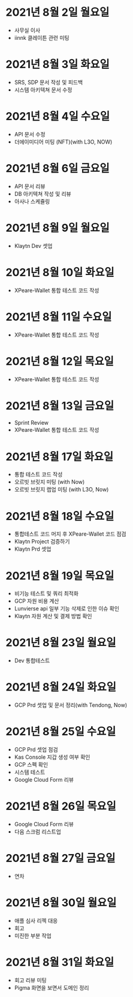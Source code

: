 
# 2021년 8월 2일 월요일 

- 사무실 이사
- iinnk 클레이튼 관련 미팅 

# 2021년 8월 3일 화요일 

- SRS, SDP 문서 작성 및 피드백
- 시스템 아키텍쳐 문서 수정 

# 2021년 8월 4일 수요일 

- API 문서 수정 
- 더에이미디어 미팅 (NFT)(with L3O, NOW)

# 2021년 8월 6일 금요일 

- API 문서 리뷰
- DB 아키텍쳐 작성 및 리뷰 
- 아사나 스케쥴링 

# 2021년 8월 9일 월요일

- Klaytn Dev 셋업 

# 2021년 8월 10일 화요일 

- XPeare-Wallet 통합 테스트 코드 작성 

# 2021년 8월 11일 수요일

- XPeare-Wallet 통합 테스트 코드 작성 

# 2021년 8월 12일 목요일 

- XPeare-Wallet 통합 테스트 코드 작성

# 2021년 8월 13일 금요일 

- Sprint Review
- XPeare-Wallet 통합 테스트 코드 작성

# 2021년 8월 17일 화요일 

- 통합 테스트 코드 작성 
- 오르빗 브릿지 미팅 (with Now)
- 오르빗 브릿지 랩업 미팅 (with L3O, Now)

# 2021년 8월 18일 수요일 

- 통합테스트 코드 머지 후 XPeare-Wallet 코드 점검
- Klaytn Project 검증하기
- Klaytn Prd 셋업 

# 2021년 8월 19일 목요일 

- 비기능 테스트 및 쿼리 최적화 
- GCP 자원 비용 계산 
- Lunvierse api 일부 기능 삭제로 인한 이슈 확인 
- Klaytn 자원 계산 및 결제 방법 확인 

# 2021년 8월 23일 월요일 

- Dev 통합테스트 

# 2021년 8월 24일 화요일 

- GCP Prd 셋업 및 문서 정리(with Tendong, Now)

# 2021년 8월 25일 수요일

- GCP Prd 셋업 점검
- Kas Console 지갑 생성 여부 확인 
- GCP 스펙 확인
- 시스템 테스트 
- Google Cloud Form 리뷰 

# 2021년 8월 26일 목요일 

- Google Cloud Form 리뷰 
- 다음 스크럼 리스트업 

# 2021년 8월 27일 금요일 

- 연차 

# 2021년 8월 30일 월요일 

- 애플 심사 리젝 대응
- 회고 
- 미진한 부분 작업

# 2021년 8월 31일 화요일 

- 회고 리뷰 미팅 
- Pigma 화면을 보면서 도메인 정리 
